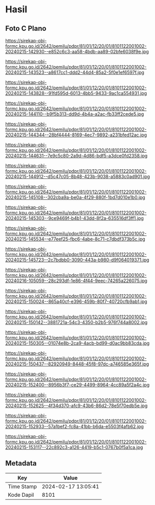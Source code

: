 # Hasil

## Foto C Plano

https://sirekap-obj-formc.kpu.go.id/2642/pemilu/pdpr/81/01/12/20/01/8101122001002-20240215-142930--e852c6c3-aa58-4bdb-aa89-02bfe6038f9e.jpg

https://sirekap-obj-formc.kpu.go.id/2642/pemilu/pdpr/81/01/12/20/01/8101122001002-20240215-143523--a8617cc1-ddd2-44d4-85a2-5f0e1ef6597f.jpg

https://sirekap-obj-formc.kpu.go.id/2642/pemilu/pdpr/81/01/12/20/01/8101122001002-20240215-143828--91fd595d-6013-4bb5-9433-9ac1ca554931.jpg

https://sirekap-obj-formc.kpu.go.id/2642/pemilu/pdpr/81/01/12/20/01/8101122001002-20240215-144110--b9f5b313-dd9d-4b4a-a2ac-fb33ff2cede5.jpg

https://sirekap-obj-formc.kpu.go.id/2642/pemilu/pdpr/81/01/12/20/01/8101122001002-20240215-144344--28bf4444-8169-4ec7-9892-a231bfed12ac.jpg

https://sirekap-obj-formc.kpu.go.id/2642/pemilu/pdpr/81/01/12/20/01/8101122001002-20240215-144631--7e9c5c80-2a9d-4d86-bdf5-a3dce0fd2358.jpg

https://sirekap-obj-formc.kpu.go.id/2642/pemilu/pdpr/81/01/12/20/01/8101122001002-20240215-144912--d5c47c05-8b48-423b-9038-a5883c0ad901.jpg

https://sirekap-obj-formc.kpu.go.id/2642/pemilu/pdpr/81/01/12/20/01/8101122001002-20240215-145108--302cba9a-be0a-4f29-880f-1bd7d010e1b0.jpg

https://sirekap-obj-formc.kpu.go.id/2642/pemilu/pdpr/81/01/12/20/01/8101122001002-20240215-145303--9ce9469f-b4b1-43dd-8f2a-635516df3ff1.jpg

https://sirekap-obj-formc.kpu.go.id/2642/pemilu/pdpr/81/01/12/20/01/8101122001002-20240215-145534--e77eef25-fbc6-4abe-8c71-c7dbdf373b5c.jpg

https://sirekap-obj-formc.kpu.go.id/2642/pemilu/pdpr/81/01/12/20/01/8101122001002-20240215-145723--2c7bdbb0-3090-443a-b980-d9f064019371.jpg

https://sirekap-obj-formc.kpu.go.id/2642/pemilu/pdpr/81/01/12/20/01/8101122001002-20240216-105059--28c293df-1e86-4f44-9eec-74265a226075.jpg

https://sirekap-obj-formc.kpu.go.id/2642/pemilu/pdpr/81/01/12/20/01/8101122001002-20240215-150024--865a40cf-e396-459b-80f7-40720cfb9ab1.jpg

https://sirekap-obj-formc.kpu.go.id/2642/pemilu/pdpr/81/01/12/20/01/8101122001002-20240215-150142--3881721a-54c3-4350-b2b5-976f744a8002.jpg

https://sirekap-obj-formc.kpu.go.id/2642/pemilu/pdpr/81/01/12/20/01/8101122001002-20240215-150305--01074e8b-2ca9-4acb-bd99-d0ac9bb83cda.jpg

https://sirekap-obj-formc.kpu.go.id/2642/pemilu/pdpr/81/01/12/20/01/8101122001002-20240215-150437--82920949-8448-45f8-97dc-a746585e365f.jpg

https://sirekap-obj-formc.kpu.go.id/2642/pemilu/pdpr/81/01/12/20/01/8101122001002-20240215-152400--8956b3f7-ce29-4499-8964-4cc89a5f2a4c.jpg

https://sirekap-obj-formc.kpu.go.id/2642/pemilu/pdpr/81/01/12/20/01/8101122001002-20240215-152625--4f34d370-afc9-43b6-86d2-78e5f70edb5e.jpg

https://sirekap-obj-formc.kpu.go.id/2642/pemilu/pdpr/81/01/12/20/01/8101122001002-20240215-152933--57a1bef2-fc8a-41bb-b6da-e5503f4afb62.jpg

https://sirekap-obj-formc.kpu.go.id/2642/pemilu/pdpr/81/01/12/20/01/8101122001002-20240215-153117--22c892c3-a126-4419-b5c1-0767b0f5a1ca.jpg


## Metadata

| Key        | Value               |
| ---------- | ------------------- |
| Time Stamp | 2024-02-17 13:05:41 |
| Kode Dapil | 8101                |



